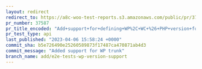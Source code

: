 ```yaml
---
layout: redirect
redirect_to: https://a8c-woo-test-reports.s3.amazonaws.com/public/pr/37587/api/index.html
pr_number: 37587
pr_title_encoded: "Add+support+for+defining+WP%2C+WC+%26+PHP+version+for+e2e+%26+api+tests"
pr_test_type: api
last_published: "2023-04-06 15:58:24 +0000"
commit_sha: b5e726490e25260589873f17487ca470871ab4d3
commit_message: "Added support for WP trunk"
branch_name: add/e2e-tests-wp-version-support
---
```

